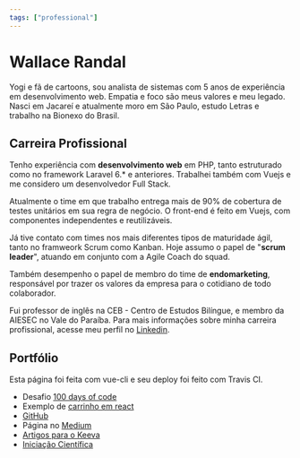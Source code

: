 ```yaml
---
tags: ["professional"]
---
```


# Wallace Randal

Yogi e fã de cartoons, sou analista de sistemas com 5 anos de experiência em desenvolvimento web. Empatia e foco são meus valores e meu legado. Nasci em Jacareí e atualmente moro em São Paulo, estudo Letras e trabalho na Bionexo do Brasil.

## Carreira Profissional

Tenho experiência com **desenvolvimento web** em PHP, tanto estruturado como no framework Laravel 6.* e anteriores. Trabalhei também com Vuejs e me considero um desenvolvedor Full Stack.

Atualmente o time em que trabalho entrega mais de 90% de cobertura de testes unitários em sua regra de negócio. O front-end é feito em Vuejs, com componentes independentes e reutilizáveis.

Já tive contato com times nos mais diferentes tipos de maturidade ágil, tanto no framweork Scrum como Kanban. Hoje assumo o papel de "**scrum leader**", atuando em conjunto com a Agile Coach do squad.

Também desempenho o papel de membro do time de **endomarketing**, responsável por trazer os valores da empresa para o cotidiano de todo colaborador.

Fui professor de inglês na CEB - Centro de Estudos Bilíngue, e membro da AIESEC no Vale do Paraíba. Para mais informações sobre minha carreira profissional, acesse meu perfil no [Linkedin](https://www.linkedin.com/in/wallacerandal/).

## Portfólio

Esta página foi feita com vue-cli e seu deploy foi feito com Travis CI.

- Desafio [100 days of code](https://github.com/wallrandal/100-days-of-code)
- Exemplo de [carrinho em react](https://wallrandal.github.io/deep-purple/)
- [GitHub](https://github.com/wallrandal)
- Página no [Medium](https://medium.com/@wallace.moura/)
- [Artigos para o Keeva](https://blog.keeva.io/author/wallace-moura/)
- [Iniciação Científica](https://bv.fapesp.br/pt/bolsas/135725/estudo-dos-revestimentos-de-tioxny-do-foto-eletrodo-de-uma-celula-fotoeletroquimica-aplicada-para-ge/)